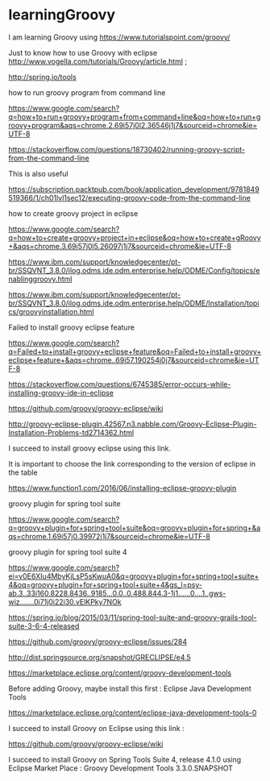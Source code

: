 # learningGroovy
I am learning Groovy using https://www.tutorialspoint.com/groovy/  


Just to know how to use Groovy with eclipse http://www.vogella.com/tutorials/Groovy/article.html  ;

http://spring.io/tools

how to run groovy program from command line

https://www.google.com/search?q=how+to+run+groovy+program+from+command+line&oq=how+to+run+groovy+program&aqs=chrome.2.69i57j0l2.36546j1j7&sourceid=chrome&ie=UTF-8

https://stackoverflow.com/questions/18730402/running-groovy-script-from-the-command-line

This is also useful

https://subscription.packtpub.com/book/application_development/9781849519366/1/ch01lvl1sec12/executing-groovy-code-from-the-command-line

how to create groovy project in eclipse

https://www.google.com/search?q=how+to+create+groovy+project+in+eclipse&oq=how+to+create+gRoovy+&aqs=chrome.3.69i57j0l5.26097j1j7&sourceid=chrome&ie=UTF-8

https://www.ibm.com/support/knowledgecenter/pt-br/SSQVNT_3.8.0/ilog.odms.ide.odm.enterprise.help/ODME/Config/topics/enablinggroovy.html

https://www.ibm.com/support/knowledgecenter/pt-br/SSQVNT_3.8.0/ilog.odms.ide.odm.enterprise.help/ODME/Installation/topics/groovyinstallation.html


Failed to install groovy eclipse feature

https://www.google.com/search?q=Failed+to+install+groovy+eclipse+feature&oq=Failed+to+install+groovy+eclipse+feature+&aqs=chrome..69i57.190254j0j7&sourceid=chrome&ie=UTF-8

https://stackoverflow.com/questions/6745385/error-occurs-while-installing-groovy-ide-in-eclipse

https://github.com/groovy/groovy-eclipse/wiki

http://groovy-eclipse-plugin.42567.n3.nabble.com/Groovy-Eclipse-Plugin-Installation-Problems-td2714362.html

I succeed to install groovy eclipse using this link.

It is important to choose the link corresponding to the version of eclipse in the table

https://www.function1.com/2016/06/installing-eclipse-groovy-plugin

groovy plugin for spring tool suite

https://www.google.com/search?q=groovy+plugin+for+spring+tool+suite&oq=groovy+plugin+for+spring+&aqs=chrome.1.69i57j0.39972j1j7&sourceid=chrome&ie=UTF-8

groovy plugin for spring tool suite 4

https://www.google.com/search?ei=v0E6XIu4MbyKjLsP5sKwuA0&q=groovy+plugin+for+spring+tool+suite+4&oq=groovy+plugin+for+spring+tool+suite+4&gs_l=psy-ab.3..33i160.8228.8436..9185...0.0..0.488.844.3-1j1......0....1..gws-wiz.......0i71j0i22i30.vElKPky7NOk

https://spring.io/blog/2015/03/11/spring-tool-suite-and-groovy-grails-tool-suite-3-6-4-released

https://github.com/groovy/groovy-eclipse/issues/284

 http://dist.springsource.org/snapshot/GRECLIPSE/e4.5
 
 https://marketplace.eclipse.org/content/groovy-development-tools
 
 Before adding Groovy, maybe install this first : Eclipse Java Development Tools
 
 
 https://marketplace.eclipse.org/content/eclipse-java-development-tools-0
 
 I succeed to install Groovy on Eclipse using this link :
 
 https://github.com/groovy/groovy-eclipse/wiki
 
 I succeed to install Groovy on Spring Tools Suite 4, release 4.1.0 using  Eclipse Market Place : Groovy Development Tools 3.3.0.SNAPSHOT
 
 

